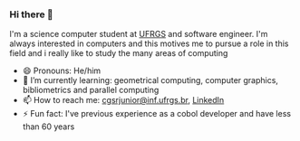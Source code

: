 ### Hi there 👋

I'm a science computer student at [UFRGS](http:/www.ufrgs.br) and software engineer. I'm always interested in computers and this motives me to pursue a role in this field and i really like to study the many areas of computing

<!--Actual job: Graphical Computing using C++ and OpenGL (simulation for architeture and urbanism environments)
-->

- 😄 Pronouns: He/him
- 🌱 I’m currently learning: geometrical computing, computer graphics, bibliometrics and parallel computing
- 📫 How to reach me: cgsrjunior@inf.ufrgs.br, [LinkedIn](https://www.linkedin.com/in/cleiber-rodrigues-68153619a/)
- ⚡ Fun fact: I've previous experience as a cobol developer and have less than 60 years

<!--
**cgsrjunior/cgsrjunior** is a ✨ _special_ ✨ repository because its `README.md` (this file) appears on your GitHub profile.

Here are some ideas to get you started:

- 🔭 I’m currently working on ...
- 🌱 I’m currently learning ...
- 👯 I’m looking to collaborate on ...
- 🤔 I’m looking for help with ...
- 💬 Ask me about ...
- 📫 How to reach me: ...
- 😄 Pronouns: ...
- ⚡ Fun fact: ...
-->
